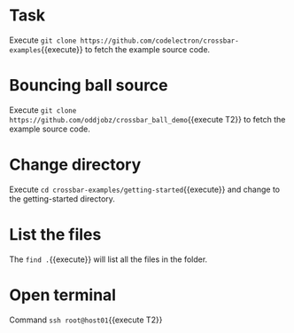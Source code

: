 
# Task 
Execute `git clone https://github.com/codelectron/crossbar-examples`{{execute}} to fetch the example source code.

# Bouncing ball source
Execute `git clone https://github.com/oddjobz/crossbar_ball_demo`{{execute T2}} to fetch the example source code.

# Change directory
Execute `cd crossbar-examples/getting-started`{{execute}} and change to the getting-started directory.

# List the files
The `find .`{{execute}} will list all the files in the folder.

# Open terminal
Command `ssh root@host01`{{execute T2}}

